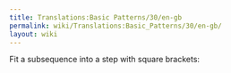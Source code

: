 ```yaml
---
title: Translations:Basic Patterns/30/en-gb
permalink: wiki/Translations:Basic_Patterns/30/en-gb/
layout: wiki
---
```


Fit a subsequence into a step with square brackets:

